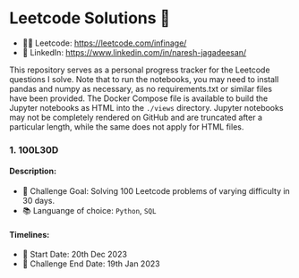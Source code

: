 # Leetcode Solutions 🚀
- 🧑‍💻 Leetcode: https://leetcode.com/infinage/
- 👥 LinkedIn: https://www.linkedin.com/in/naresh-jagadeesan/

This repository serves as a personal progress tracker for the Leetcode questions I solve. Note that to run the notebooks, you may need to install pandas and numpy as necessary, as no requirements.txt or similar files have been provided. The Docker Compose file is available to build the Jupyter notebooks as HTML into the `./views` directory. Jupyter notebooks may not be completely rendered on GitHub and are truncated after a particular length, while the same does not apply for HTML files.

### 1. 100L30D

#### Description:
- 🎯 Challenge Goal: Solving 100 Leetcode problems of varying difficulty in 30 days.
- 📚 Languange of choice: `Python`, `SQL`

#### Timelines:
- 📅 Start Date: 20th Dec 2023
- 🏁 Challenge End Date: 19th Jan 2023